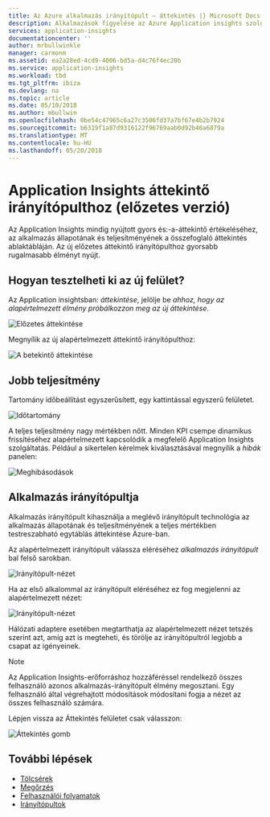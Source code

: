 ```yaml
---
title: Az Azure alkalmazás irányítópult – áttekintés |} Microsoft Docs
description: Alkalmazások figyelése az Azure Application insights szolgáltatással és az áttekintő irányítópulthoz funkciókkal.
services: application-insights
documentationcenter: ''
author: mrbullwinkle
manager: carmonm
ms.assetid: ea2a28ed-4cd9-4006-bd5a-d4c76f4ec20b
ms.service: application-insights
ms.workload: tbd
ms.tgt_pltfrm: ibiza
ms.devlang: na
ms.topic: article
ms.date: 05/10/2018
ms.author: mbullwin
ms.openlocfilehash: 0be54c47965c6a27c3506fd37a7bf67e4b2b7924
ms.sourcegitcommit: b6319f1a87d9316122f96769aab0d92b46a6879a
ms.translationtype: MT
ms.contentlocale: hu-HU
ms.lasthandoff: 05/20/2018
---
```

# <a name="application-insights-overview-dashboard-preview"></a>Application Insights áttekintő irányítópulthoz (előzetes verzió)

Az Application Insights mindig nyújtott gyors és:-a-áttekintő értékeléséhez, az alkalmazás állapotának és teljesítményének a összefoglaló áttekintés ablaktábláján. Az új előzetes áttekintő irányítópulthoz gyorsabb rugalmasabb élményt nyújt.

## <a name="how-do-i-test-out-the-new-experience"></a>Hogyan tesztelheti ki az új felület?

 Az Application insightsban: _áttekintése_, jelölje be _ahhoz, hogy az alapértelmezett élmény próbálkozzon meg az új áttekintése_.

![Előzetes áttekintése](.\media\app-insights-overview-dashboard\app-insights-overview-dashboard-01.png)

Megnyílik az új alapértelmezett áttekintő irányítópulthoz:

![A betekintő áttekintése](.\media\app-insights-overview-dashboard\app-insights-overview-dashboard-02.png)

## <a name="better-performance"></a>Jobb teljesítmény

Tartomány időbeállítást egyszerűsített, egy kattintással egyszerű felületet.

![Időtartomány](.\media\app-insights-overview-dashboard\app-insights-overview-dashboard-03.png)

A teljes teljesítmény nagy mértékben nőtt. Minden KPI csempe dinamikus frissítéséhez alapértelmezett kapcsolódik a megfelelő Application Insights szolgáltatás. Például a sikertelen kérelmek kiválasztásával megnyílik a _hibák_ panelen:

![Meghibásodások](.\media\app-insights-overview-dashboard\app-insights-overview-dashboard-04.png)

## <a name="application-dashboard"></a>Alkalmazás irányítópultja

Alkalmazás irányítópult kihasználja a meglévő irányítópult technológia az alkalmazás állapotának és teljesítményének a teljes mértékben testreszabható egytáblás áttekintése Azure-ban.

Az alapértelmezett irányítópult válassza eléréséhez _alkalmazás irányítópult_ bal felső sarokban.

![Irányítópult-nézet](.\media\app-insights-overview-dashboard\app-insights-overview-dashboard-05.png)

Ha az első alkalommal az irányítópult eléréséhez ez fog megjelenni az alapértelmezett nézet:

![Irányítópult-nézet](.\media\app-insights-overview-dashboard\app-insights-overview-dashboard-06.png)

Hálózati adaptere esetében megtarthatja az alapértelmezett nézet tetszés szerint azt, amíg azt is megteheti, és törölje az irányítópultról legjobb a csapat az igényeinek.

> [!NOTE]
> Az Application Insights-erőforráshoz hozzáféréssel rendelkező összes felhasználó azonos alkalmazás-irányítópult élmény megosztani. Egy felhasználó által végrehajtott módosítások módosítani fogja a nézet az összes felhasználó számára.

Lépjen vissza az Áttekintés felületet csak válasszon:

![Áttekintés gomb](.\media\app-insights-overview-dashboard\app-insights-overview-dashboard-07.png)

## <a name="next-steps"></a>További lépések

- [Tölcsérek](usage-funnels.md)
- [Megőrzés](app-insights-usage-retention.md)
- [Felhasználói folyamatok](app-insights-usage-flows.md)
- [Irányítópultok](app-insights-dashboards.md)
